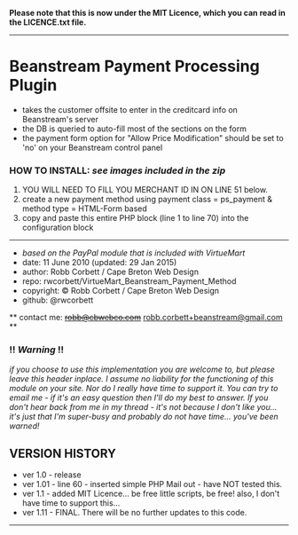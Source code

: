 **Please note that this is now under the MIT Licence, which you can read in the LICENCE.txt file.**

----
# Beanstream Payment Processing Plugin
* takes the customer offsite to enter in the creditcard info on Beanstream's server
* the DB is queried to auto-fill most of the sections on the form
* the payment form option for "Allow Price Modification" should be set to 'no' on your Beanstream control panel

### HOW TO INSTALL:  _see images included in the zip_
1. YOU WILL NEED TO FILL YOU MERCHANT ID IN ON LINE 51 below.
2. create a new payment method using payment class = ps_payment & method type = HTML-Form based
3. copy and paste this entire PHP block (line 1 to line 70) into the configuration block
----
* _based on the PayPal module that is included with VirtueMart_
* date: 11 June 2010 (updated: 29 Jan 2015)
* author: Robb Corbett / Cape Breton Web Design
* repo: rwcorbett/VirtueMart_Beanstream_Payment_Method
* copyright: :copyright: Robb Corbett / Cape Breton Web Design
* github: @rwcorbett

** contact me: ~~robb@cbwebco.com~~  robb.corbett+beanstream@gmail.com **

### :bangbang: _Warning_ :bangbang:

_if you choose to use this implementation you are welcome to, but please leave this header inplace. I assume no liability for the functioning of this module on your site. Nor do I really have time to support it. You can try to email me - if it's an easy question then I'll do my best to answer. If you don't hear back from me in my thread - it's not because I don't like you... it's just that I'm super-busy and probably do not have time... you've been warned!_

## VERSION HISTORY
* ver 1.0 - release
* ver 1.01 - line 60 - inserted simple PHP Mail out - have NOT tested this.
* ver 1.1 - added MIT Licence... be free little scripts, be free! also, I don't have time to support this...
* ver 1.11 - FINAL. There will be no further updates to this code.
----
